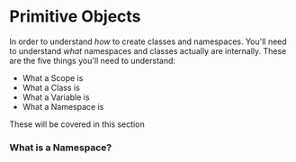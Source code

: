 # Primitive Objects

In order to understand _how_ to create classes and namespaces. You'll need to understand _what_ namespaces and classes actually are internally. These are the five things you'll need to understand:

 - What a Scope is
 - What a Class is
 - What a Variable is
 - What a Namespace is

These will be covered in this section

### What is a Namespace?

